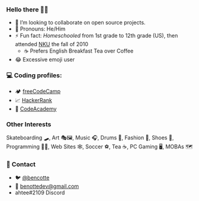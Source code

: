 ### Hello there 👋🙂

- 👯 I’m looking to collaborate on open source projects.
- 👦 Pronouns: He/Him
- ⚡ Fun fact: _Homeschooled_ from 1st grade to 12th grade (US), then attended [NKU](https://www.nku.edu) the fall of 2010
  - ☕ Prefers English Breakfast Tea over Coffee
- 😂 Excessive emoji user

### :computer: Coding profiles:
- 🏕️ [freeCodeCamp](https://www.freecodecamp.org/ahtee)
- 📈 [HackerRank](https://www.hackerrank.com/ahtee)
- 🏫 [CodeAcademy](https://www.codecademy.com/profiles/ahtee)

### Other Interests
Skateboarding 🛹, Art 🎭🖼️, Music 🎧, Drums 🥁, Fashion 👕, Shoes 👟, Programming 👨‍💻, Web Sites 🕸️, Soccer ⚽,
Tea ☕, PC Gaming 🖥️, MOBAs 🗺️

### 🤙 Contact
- 🐦 [@bencotte](https://www.twitter.com/bencotte)
- 📧 benottedev@gmail.com
- ahtee#2109 Discord

<!--
**ahtee/ahtee** is a ✨ _special_ ✨ repository because its `README.md` (this file) appears on your GitHub profile.

Here are some ideas to get you started:

- 🔭 I’m currently working on ...
- 🌱 I’m currently learning ...
- 👯 I’m looking to collaborate on ...
- 🤔 I’m looking for help with ...
- 💬 Ask me about ...
- 📫 How to reach me: ...
- 😄 Pronouns: ...
- ⚡ Fun fact: ...
-->
